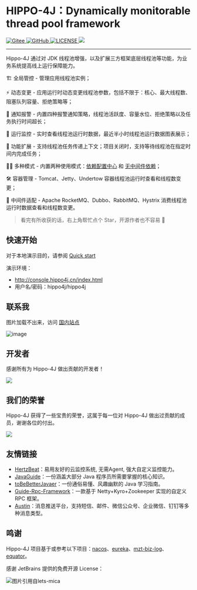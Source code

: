 
# HIPPO-4J：Dynamically monitorable thread pool framework


<p>
  <a href="https://gitee.com/mabaiwancn/hippo4j" target="_blank">
    <img alt="Gitee" src="https://gitee.com/mabaiwancn/hippo4j/badge/star.svg?theme=gvp">
  </a>
  <a href="https://github.com/opengoofy/hippo4j" target="_blank">
    <img alt="GitHub" src="https://img.shields.io/github/stars/opengoofy/hippo4j?label=Stars&style=flat-square&logo=GitHub">
  </a>
  <a href="https://github.com/opengoofy/hippo4j/blob/develop/LICENSE">
    <img src="https://img.shields.io/github/license/opengoofy/hippo4j?color=42b883&style=flat-square" alt="LICENSE">
  </a>
  <a title="Hits" target="_blank" href="https://github.com/mabaiwan/hippo4j">
    <img src="https://hits.b3log.org/acmenlt/dynamic-threadpool.svg">
  </a>
</p>

-------

Hippo-4J 通过对 JDK 线程池增强，以及扩展三方框架底层线程池等功能，为业务系统提高线上运行保障能力。

🏗 全局管控 - 管理应用线程池实例；

⚡️ 动态变更 - 应用运行时动态变更线程池参数，包括不限于：核心、最大线程数、阻塞队列容量、拒绝策略等；

🐳 通知报警 - 内置四种报警通知策略，线程池活跃度、容量水位、拒绝策略以及任务执行时间超长；

👀 运行监控 - 实时查看线程池运行时数据，最近半小时线程池运行数据图表展示；

👐 功能扩展 - 支持线程池任务传递上下文；项目关闭时，支持等待线程池在指定时间内完成任务；

👯‍♀️ 多种模式 - 内置两种使用模式：[依赖配置中心](https://hippo4j.cn/docs/getting-started/hippo4j-core-start) 和 [无中间件依赖](https://hippo4j.cn/docs/getting-started/hippo4j-server-start)；

🛠 容器管理 - Tomcat、Jetty、Undertow 容器线程池运行时查看和线程数变更；

🌈 中间件适配 - Apache RocketMQ、Dubbo、RabbitMQ、Hystrix 消费线程池运行时数据查看和线程数变更。

> 看完有所收获的话，右上角帮忙点个 Star，开源作者也不容易 🤣

## 快速开始

对于本地演示目的，请参阅 [Quick start](https://hippo4j.cn/docs/getting-started/hippo4j-server-start)

演示环境：
- http://console.hippo4j.cn/index.html
- 用户名/密码：hippo4j/hippo4j

## 联系我

图片加载不出来，访问 [国内站点](https://hippo4j.cn/docs/other/group)

![image](https://user-images.githubusercontent.com/77398366/180110548-7a05b74d-0316-4066-96f4-1c9331638633.png)


## 开发者

感谢所有为 Hippo-4J 做出贡献的开发者！

<a href="https://github.com/opengoofy/hippo4j/graphs/contributors"><img src="https://opencollective.com/hippo4j/contributors.svg?width=890&button=false"/></a>

## 我们的荣誉

Hippo-4J 获得了一些宝贵的荣誉，这属于每一位对 Hippo-4J 做出过贡献的成员，谢谢各位的付出。

![](https://user-images.githubusercontent.com/77398366/170607238-7308c9be-1d63-46a6-852c-eef2e4cf7405.JPG)

## 友情链接

- [HertzBeat](https://github.com/dromara/hertzbeat)：易用友好的云监控系统, 无需Agent, 强大自定义监控能力。   
- [JavaGuide](https://github.com/Snailclimb/JavaGuide)：一份涵盖大部分 Java 程序员所需要掌握的核心知识。
- [toBeBetterJavaer](https://github.com/itwanger/toBeBetterJavaer)：一份通俗易懂、风趣幽默的 Java 学习指南。
- [Guide-Rpc-Framework](https://github.com/Snailclimb/guide-rpc-framework)：一款基于 Netty+Kyro+Zookeeper 实现的自定义 RPC 框架。
- [Austin](https://github.com/ZhongFuCheng3y/austin)：消息推送平台，支持短信、邮件、微信公众号、企业微信、钉钉等多种消息类型。

## 鸣谢

Hippo-4J 项目基于或参考以下项目：[nacos](https://github.com/alibaba/nacos)、[eureka](https://github.com/Netflix/Eureka)、[mzt-biz-log](https://github.com/mouzt/mzt-biz-log)、[equator](https://github.com/dadiyang/equator)。

感谢 JetBrains 提供的免费开源 License：

<p>
    <img src="https://images.gitee.com/uploads/images/2020/0406/220236_f5275c90_5531506.png" alt="图片引用自lets-mica" style="float:left;">
</p>
